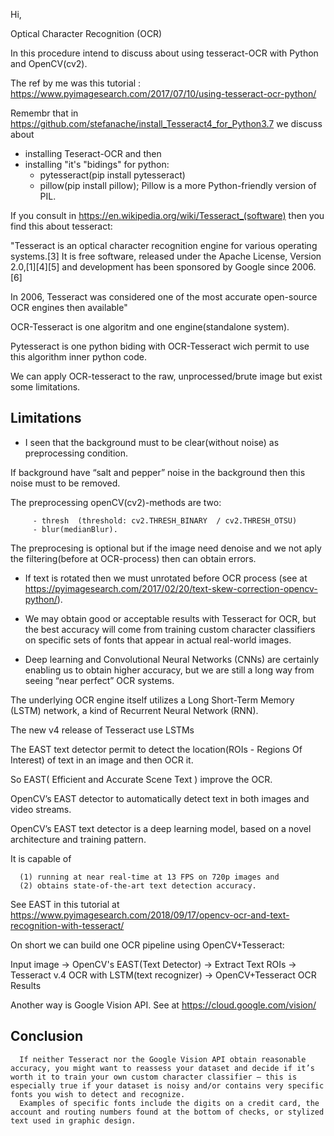 Hi,

Optical Character Recognition (OCR)

In this procedure intend to discuss about using tesseract-OCR with Python and OpenCV(cv2).

The ref by me was this tutorial : https://www.pyimagesearch.com/2017/07/10/using-tesseract-ocr-python/

Remembr that in https://github.com/stefanache/install_Tesseract4_for_Python3.7 we discuss about 

   - installing Teseract-OCR and then
   - installing "it's "bidings" for python:
      - pytesseract(pip install pytesseract)
      - pillow(pip install pillow);  Pillow is a more Python-friendly version of PIL.

If you consult in https://en.wikipedia.org/wiki/Tesseract_(software) then you find this about tesseract:

"Tesseract is an optical character recognition engine for various operating systems.[3] It is free software, released under the Apache License, Version 2.0,[1][4][5] and development has been sponsored by Google since 2006.[6]

In 2006, Tesseract was considered one of the most accurate open-source OCR engines then available"

OCR-Tesseract is one algoritm and one engine(standalone system).

Pytesseract is one python biding with OCR-Tesseract wich permit to use this algorithm inner python code.

We can apply OCR-tesseract to the raw, unprocessed/brute image but exist some limitations.

   Limitations
   -----------
   
   - I seen that the background must to be clear(without noise) as preprocessing condition.
   
   If background have “salt and pepper” noise in the background then this noise must to be removed.
   
   The preprocessing openCV(cv2)-methods are two: 
   
         - thresh  (threshold: cv2.THRESH_BINARY  / cv2.THRESH_OTSU) 
         - blur(medianBlur).
   
   The preprocesing is optional but if the image need denoise and we not aply the filtering(before at OCR-process) then can obtain errors.
   
   - If text is rotated then we must unrotated before OCR process
     (see at https://pyimagesearch.com/2017/02/20/text-skew-correction-opencv-python/).
     
   - We may obtain good or acceptable results with Tesseract for OCR, but the best accuracy will come from training custom character classifiers on specific sets of fonts that appear in actual real-world images.
   
   - Deep learning and Convolutional Neural Networks (CNNs) are certainly enabling us to obtain higher accuracy, but we are still a long way from seeing “near perfect” OCR systems.
   
   The underlying OCR engine itself utilizes a Long Short-Term Memory (LSTM) network, a kind of Recurrent Neural Network (RNN).
   
   The new v4 release of Tesseract use LSTMs

 The EAST text detector permit to detect the location(ROIs - Regions Of Interest) of text in an image and then OCR it.
 
 So EAST( Efficient and Accurate Scene Text ) improve the OCR.
 
 OpenCV’s EAST detector to automatically detect text in both images and video streams.
 
 OpenCV’s EAST text detector is a deep learning model, based on a novel architecture and training pattern. 
 
 It is capable of 
 
      (1) running at near real-time at 13 FPS on 720p images and 
      (2) obtains state-of-the-art text detection accuracy.
 
 See EAST in this tutorial at https://www.pyimagesearch.com/2018/09/17/opencv-ocr-and-text-recognition-with-tesseract/
 
 On short we can build one OCR pipeline using OpenCV+Tesseract:
 
 Input image -> OpenCV's EAST(Text Detector) -> Extract Text ROIs -> Tesseract v.4 OCR with LSTM(text recognizer) -> OpenCV+Tesseract OCR Results

Another way is Google Vision API.
See at https://cloud.google.com/vision/

Conclusion
-----------

      If neither Tesseract nor the Google Vision API obtain reasonable accuracy, you might want to reassess your dataset and decide if it’s worth it to train your own custom character classifier — this is especially true if your dataset is noisy and/or contains very specific fonts you wish to detect and recognize. 
      Examples of specific fonts include the digits on a credit card, the account and routing numbers found at the bottom of checks, or stylized text used in graphic design.

